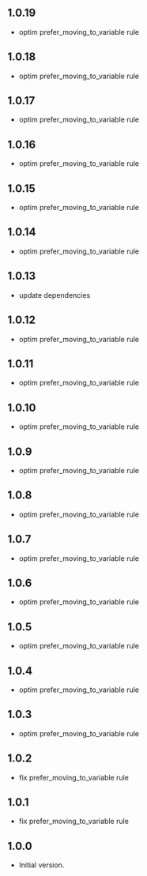 ## 1.0.19
- optim prefer_moving_to_variable rule

## 1.0.18
- optim prefer_moving_to_variable rule

## 1.0.17
- optim prefer_moving_to_variable rule

## 1.0.16
- optim prefer_moving_to_variable rule

## 1.0.15
- optim prefer_moving_to_variable rule

## 1.0.14
- optim prefer_moving_to_variable rule

## 1.0.13
- update dependencies

## 1.0.12
- optim prefer_moving_to_variable rule

## 1.0.11
- optim prefer_moving_to_variable rule

## 1.0.10
- optim prefer_moving_to_variable rule

## 1.0.9
- optim prefer_moving_to_variable rule

## 1.0.8
- optim prefer_moving_to_variable rule

## 1.0.7
- optim prefer_moving_to_variable rule

## 1.0.6
- optim prefer_moving_to_variable rule

## 1.0.5
- optim prefer_moving_to_variable rule

## 1.0.4
- optim prefer_moving_to_variable rule

## 1.0.3
- optim prefer_moving_to_variable rule

## 1.0.2
- fix prefer_moving_to_variable rule

## 1.0.1
- fix prefer_moving_to_variable rule

## 1.0.0
- Initial version.

